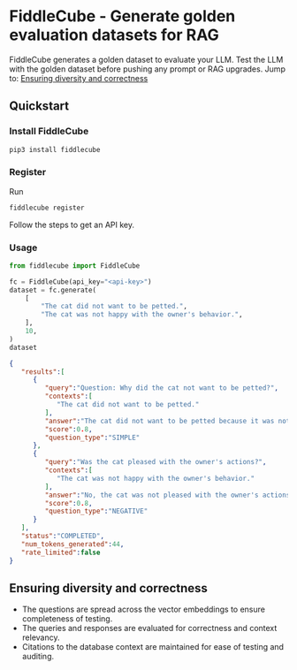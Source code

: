 # FiddleCube - Generate golden evaluation datasets for RAG
FiddleCube generates a golden dataset to evaluate your LLM. Test the LLM with the golden dataset before pushing any prompt or RAG upgrades.
Jump to: [Ensuring diversity and correctness](ensuring-diversity-and-correctness)

## Quickstart
### Install FiddleCube
```bash
pip3 install fiddlecube
```

### Register
Run
```bash
fiddlecube register
```
Follow the steps to get an API key.

### Usage
```python
from fiddlecube import FiddleCube

fc = FiddleCube(api_key="<api-key>")
dataset = fc.generate(
    [
        "The cat did not want to be petted.",
        "The cat was not happy with the owner's behavior.",
    ],
    10,
)
dataset
```
```json
{
   "results":[
      {
         "query":"Question: Why did the cat not want to be petted?",
         "contexts":[
            "The cat did not want to be petted."
         ],
         "answer":"The cat did not want to be petted because it was not in the mood for physical affection at that moment.",
         "score":0.8,
         "question_type":"SIMPLE"
      },
      {
         "query":"Was the cat pleased with the owner's actions?",
         "contexts":[
            "The cat was not happy with the owner's behavior."
         ],
         "answer":"No, the cat was not pleased with the owner's actions.",
         "score":0.8,
         "question_type":"NEGATIVE"
      }
   ],
   "status":"COMPLETED",
   "num_tokens_generated":44,
   "rate_limited":false
}
```
## Ensuring diversity and correctness
- The questions are spread across the vector embeddings to ensure completeness of testing.
- The queries and responses are evaluated for correctness and context relevancy.
- Citations to the database context are maintained for ease of testing and auditing.

